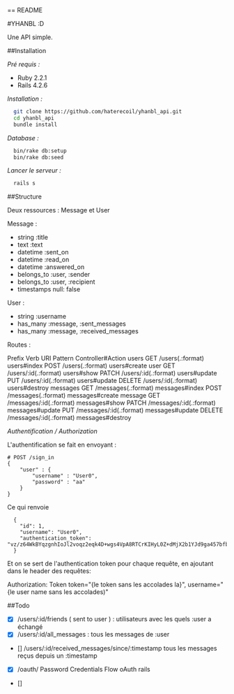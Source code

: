== README

#YHANBL :D

Une API simple.



##Installation

*Pré requis :*

- Ruby 2.2.1
- Rails 4.2.6

*Installation :*

```bash
  git clone https://github.com/haterecoil/yhanbl_api.git
  cd yhanbl_api
  bundle install
```

*Database :*

```bash
  bin/rake db:setup
  bin/rake db:seed
```

*Lancer le serveur :*

```bash
  rails s
```

##Structure

Deux ressources : Message et User

Message :
- string :title
- text :text
- datetime :sent_on
- datetime :read_on
- datetime :answered_on
- belongs_to :user, :sender
- belongs_to :user, :recipient
- timestamps null: false

User :
- string :username
- has_many :message, :sent_messages
- has_many :message, :received_messages


Routes :

  Prefix Verb   URI Pattern             Controller#Action
  users GET    /users(.:format)        users#index
        POST   /users(.:format)        users#create
  user  GET    /users/:id(.:format)    users#show
        PATCH  /users/:id(.:format)    users#update
        PUT    /users/:id(.:format)    users#update
        DELETE /users/:id(.:format)    users#destroy
  messages GET /messages(.:format)     messages#index
        POST   /messages(.:format)     messages#create
  message GET  /messages/:id(.:format) messages#show
        PATCH  /messages/:id(.:format) messages#update
        PUT    /messages/:id(.:format) messages#update
        DELETE /messages/:id(.:format) messages#destroy

*Authentification / Authorization*

L'authentification se fait en envoyant :

```
# POST /sign_in
{
    "user" : {
        "username" : "User0",
        "password" : "aa"
    }
}
```

Ce qui renvoie
```
  {
    "id": 1,
    "username": "User0",
    "authentication_token": "vz/z64WkBYqzgnhIoJl2voqz2eqk4D+wgs4VpA8RTCrKIHyL0Z+dMjX2b1YJd9ga457bfbyPAPkuJZDJVH8Q6w=="
  }
```


Et on se sert de l'authentication token pour chaque requête,
en ajoutant dans le header des requêtes:


  Authorization: Token token="{le token sans les accolades la}", username="{le user name sans les accolades)"


##Todo

- [x] /users/:id/friends ( sent to user ) : utilisateurs avec les quels :user a échangé
- [x] /users/:id/all_messages : tous les messages de :user
- [] /users/:id/received_messages/since/:timestamp  tous les messages reçus depuis un :timestamp
- [x] /oauth/ Password Credentials Flow oAuth rails
- []


